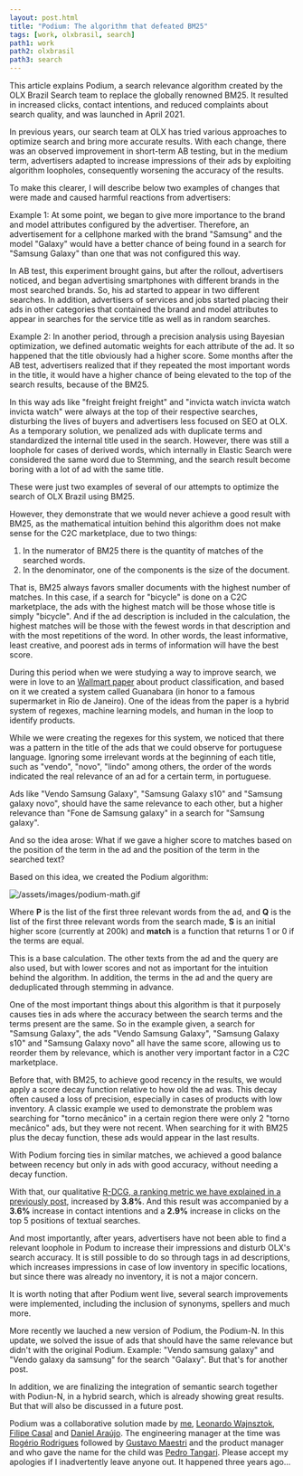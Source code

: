 ```yaml
---
layout: post.html
title: "Podium: The algorithm that defeated BM25"
tags: [work, olxbrasil, search]
path1: work
path2: olxbrasil
path3: search
---
```


This article explains Podium, a search relevance algorithm created by the OLX Brazil Search team to replace the globally renowned BM25. It resulted in increased clicks, contact intentions, and reduced complaints about search quality, and was launched in April 2021.

In previous years, our search team at OLX has tried various approaches to optimize search and bring more accurate results. With each change, there was an observed improvement in short-term AB testing, but in the medium term, advertisers adapted to increase impressions of their ads by exploiting algorithm loopholes, consequently worsening the accuracy of the results.

To make this clearer, I will describe below two examples of changes that were made and caused harmful reactions from advertisers:

Example 1: At some point, we began to give more importance to the brand and model attributes configured by the advertiser. Therefore, an advertisement for a cellphone marked with the brand "Samsung" and the model "Galaxy" would have a better chance of being found in a search for "Samsung Galaxy" than one that was not configured this way.

In AB test, this experiment brought gains, but after the rollout, advertisers noticed, and began advertising smartphones with different brands in the most searched brands. So, his ad started to appear in two different searches. In addition, advertisers of services and jobs started placing their ads in other categories that contained the brand and model attributes to appear in searches for the service title as well as in random searches.

Example 2: In another period, through a precision analysis using Bayesian optimization, we defined automatic weights for each attribute of the ad. It so happened that the title obviously had a higher score. Some months after the AB test, advertisers realized that if they repeated the most important words in the title, it would have a higher chance of being elevated to the top of the search results, because of the BM25.

In this way ads like "freight freight freight" and "invicta watch invicta watch invicta watch" were always at the top of their respective searches, disturbing the lives of buyers and advertisers less focused on SEO at OLX. As a temporary solution, we penalized ads with duplicate terms and standardized the internal title used in the search. However, there was still a loophole for cases of derived words, which internally in Elastic Search were considered the same word due to Stemming, and the search result become boring with a lot of ad with the same title.

These were just two examples of several of our attempts to optimize the search of OLX Brazil using BM25.

However, they demonstrate that we would never achieve a good result with BM25, as the mathematical intuition behind this algorithm does not make sense for the C2C marketplace, due to two things:

1. In the numerator of BM25 there is the quantity of matches of the searched words.
2. In the denominator, one of the components is the size of the document.

That is, BM25 always favors smaller documents with the highest number of matches. In this case, if a search for "bicycle" is done on a C2C marketplace, the ads with the highest match will be those whose title is simply "bicycle". And if the ad description is included in the calculation, the highest matches will be those with the fewest words in that description and with the most repetitions of the word. In other words, the least informative, least creative, and poorest ads in terms of information will have the best score.

During this period when we were studying a way to improve search, we were in love to an [Wallmart paper](https://pages.cs.wisc.edu/~anhai/papers/chimera-vldb14.pdf) about product classification, and based on it we created a system called Guanabara (in honor to a famous supermarket in Rio de Janeiro). One of the ideas from the paper is a hybrid system of regexes, machine learning models, and human in the loop to identify products.

While we were creating the regexes for this system, we noticed that there was a pattern in the title of the ads that we could observe for portuguese language. Ignoring some irrelevant words at the beginning of each title, such as "vendo", "novo", "lindo" among others, the order of the words indicated the real relevance of an ad for a certain term, in portuguese.

Ads like "Vendo Samsung Galaxy", "Samsung Galaxy s10" and "Samsung galaxy novo", should have the same relevance to each other, but a higher relevance than "Fone de Samsung galaxy" in a search for "Samsung galaxy".

And so the idea arose: What if we gave a higher score to matches based on the position of the term in the ad and the position of the term in the searched text?

Based on this idea, we created the Podium algorithm:

![/assets/images/podium-math.gif](/assets/images/podium-math.gif)

<!-- \sum_{k<3}^{k=0}\sum_{i<3}^{i=0} match(P_i,Q_k) * S/2^^{i+k} -->

Where **P** is the list of the first three relevant words from the ad, and **Q** is the list of the first three relevant words from the search made, **S** is an initial higher score (currently at 200k) and **match** is a function that returns 1 or 0 if the terms are equal.

This is a base calculation. The other texts from the ad and the query are also used, but with lower scores and not as important for the intuition behind the algorithm. In addition, the terms in the ad and the query are deduplicated through stemming in advance.

One of the most important things about this algorithm is that it purposely causes ties in ads where the accuracy between the search terms and the terms present are the same. So in the example given, a search for "Samsung Galaxy", the ads "Vendo Samsung Galaxy", "Samsung Galaxy s10" and "Samsung Galaxy novo" all have the same score, allowing us to reorder them by relevance, which is another very important factor in a C2C marketplace.

Before that, with BM25, to achieve good recency in the results, we would apply a score decay function relative to how old the ad was. This decay often caused a loss of precision, especially in cases of products with low inventory. A classic example we used to demonstrate the problem was searching for "torno mecânico" in a certain region there were only 2 "torno mecânico" ads, but they were not recent. When searching for it with BM25 plus the decay function, these ads would appear in the last results.

With Podium forcing ties in similar matches, we achieved a good balance between recency but only in ads with good accuracy, without needing a decay function.

With that, our qualitative [R-DCG, a ranking metric we have explained in a previously post,](https://medium.com/grupoolxtech/uma-nova-m%C3%A9trica-para-calcular-relev%C3%A2ncia-de-busca-65372f154f8f) increased by **3.8%**. And this result was accompanied by a **3.6%** increase in contact intentions and a **2.9%** increase in clicks on the top 5 positions of textual searches.

And most importantly, after years, advertisers have not been able to find a relevant loophole in Podum to increase their impressions and disturb OLX's search accuracy. It is still possible to do so through tags in ad descriptions, which increases impressions in case of low inventory in specific locations, but since there was already no inventory, it is not a major concern.

It is worth noting that after Podium went live, several search improvements were implemented, including the inclusion of synonyms, spellers and much more.

More recently we lauched a new version of Podium, the Podium-N. In this update, we solved the issue of ads that should have the same relevance but didn't with the original Podium. Example: "Vendo samsung galaxy" and "Vendo galaxy da samsung" for the search "Galaxy". But that's for another post.

In addition, we are finalizing the integration of semantic search together with Podiun-N, in a hybrid search, which is already showing great results. But that will also be discussed in a future post.

Podium was a collaborative solution made by [me](https://www.linkedin.com/in/timotta/), [Leonardo Wajnsztok](https://www.linkedin.com/in/leonardowajnsztok/), [Filipe Casal](https://www.linkedin.com/in/filipecasal/) and [Daniel Araújo](https://www.linkedin.com/in/daniel-correa-araujo/). The engineering manager at the time was [Rogério Rodrigues](https://www.linkedin.com/in/rogeriofrodrigues/) followed by [Gustavo Maestri](https://www.linkedin.com/in/gumaestri/) and the product manager and who gave the name for the child was [Pedro Tangari](https://www.linkedin.com/in/pedrotangari/). Please accept my apologies if I inadvertently leave anyone out. It happened three years ago...